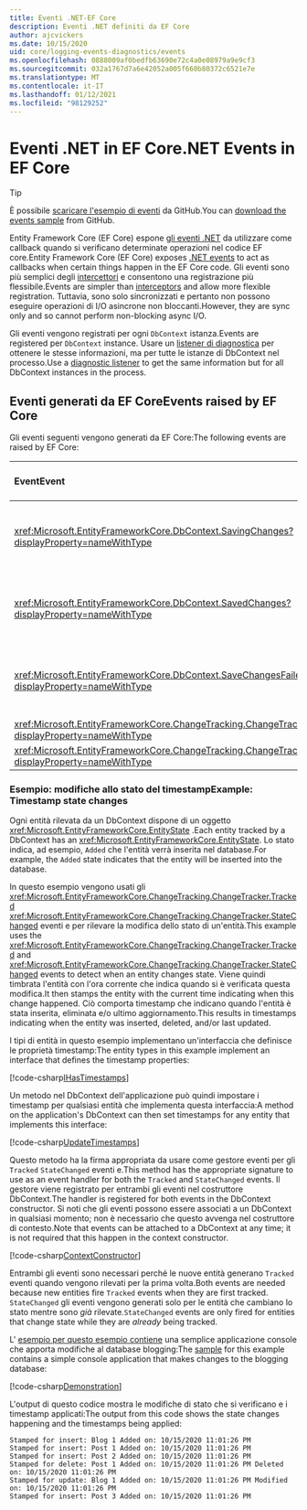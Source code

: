 ```yaml
---
title: Eventi .NET-EF Core
description: Eventi .NET definiti da EF Core
author: ajcvickers
ms.date: 10/15/2020
uid: core/logging-events-diagnostics/events
ms.openlocfilehash: 0888009af0bedfb63690e72c4a0e08979a9e9cf3
ms.sourcegitcommit: 032a1767d7a6e42052a005f660b80372c6521e7e
ms.translationtype: MT
ms.contentlocale: it-IT
ms.lasthandoff: 01/12/2021
ms.locfileid: "98129252"
---
```

# <a name="net-events-in-ef-core"></a><span data-ttu-id="b201a-103">Eventi .NET in EF Core</span><span class="sxs-lookup"><span data-stu-id="b201a-103">.NET Events in EF Core</span></span>

> [!TIP]
> <span data-ttu-id="b201a-104">È possibile [scaricare l'esempio di eventi](https://github.com/dotnet/EntityFramework.Docs/tree/master/samples/core/Miscellaneous/Events) da GitHub.</span><span class="sxs-lookup"><span data-stu-id="b201a-104">You can [download the events sample](https://github.com/dotnet/EntityFramework.Docs/tree/master/samples/core/Miscellaneous/Events) from GitHub.</span></span>

<span data-ttu-id="b201a-105">Entity Framework Core (EF Core) espone [gli eventi .NET](/dotnet/standard/events/) da utilizzare come callback quando si verificano determinate operazioni nel codice EF core.</span><span class="sxs-lookup"><span data-stu-id="b201a-105">Entity Framework Core (EF Core) exposes [.NET events](/dotnet/standard/events/) to act as callbacks when certain things happen in the EF Core code.</span></span> <span data-ttu-id="b201a-106">Gli eventi sono più semplici degli [intercettori](xref:core/logging-events-diagnostics/interceptors) e consentono una registrazione più flessibile.</span><span class="sxs-lookup"><span data-stu-id="b201a-106">Events are simpler than [interceptors](xref:core/logging-events-diagnostics/interceptors) and allow more flexible registration.</span></span> <span data-ttu-id="b201a-107">Tuttavia, sono solo sincronizzati e pertanto non possono eseguire operazioni di I/O asincrone non bloccanti.</span><span class="sxs-lookup"><span data-stu-id="b201a-107">However, they are sync only and so cannot perform non-blocking async I/O.</span></span>

<span data-ttu-id="b201a-108">Gli eventi vengono registrati per ogni `DbContext` istanza.</span><span class="sxs-lookup"><span data-stu-id="b201a-108">Events are registered per `DbContext` instance.</span></span> <span data-ttu-id="b201a-109">Usare un [listener di diagnostica](xref:core/logging-events-diagnostics/diagnostic-listeners) per ottenere le stesse informazioni, ma per tutte le istanze di DbContext nel processo.</span><span class="sxs-lookup"><span data-stu-id="b201a-109">Use a [diagnostic listener](xref:core/logging-events-diagnostics/diagnostic-listeners) to get the same information but for all DbContext instances in the process.</span></span>

## <a name="events-raised-by-ef-core"></a><span data-ttu-id="b201a-110">Eventi generati da EF Core</span><span class="sxs-lookup"><span data-stu-id="b201a-110">Events raised by EF Core</span></span>

<span data-ttu-id="b201a-111">Gli eventi seguenti vengono generati da EF Core:</span><span class="sxs-lookup"><span data-stu-id="b201a-111">The following events are raised by EF Core:</span></span>

| <span data-ttu-id="b201a-112">Event</span><span class="sxs-lookup"><span data-stu-id="b201a-112">Event</span></span> | <span data-ttu-id="b201a-113">Versione introdotta</span><span class="sxs-lookup"><span data-stu-id="b201a-113">Version introduced</span></span> | <span data-ttu-id="b201a-114">Quando viene generato</span><span class="sxs-lookup"><span data-stu-id="b201a-114">When raised</span></span>
|:------|--------------------|-------
| <xref:Microsoft.EntityFrameworkCore.DbContext.SavingChanges?displayProperty=nameWithType> | <span data-ttu-id="b201a-115">5.0</span><span class="sxs-lookup"><span data-stu-id="b201a-115">5.0</span></span> | <span data-ttu-id="b201a-116">All'inizio di <xref:Microsoft.EntityFrameworkCore.DbContext.SaveChanges%2A> o <xref:Microsoft.EntityFrameworkCore.DbContext.SaveChangesAsync%2A></span><span class="sxs-lookup"><span data-stu-id="b201a-116">At the start of <xref:Microsoft.EntityFrameworkCore.DbContext.SaveChanges%2A> or <xref:Microsoft.EntityFrameworkCore.DbContext.SaveChangesAsync%2A></span></span>
| <xref:Microsoft.EntityFrameworkCore.DbContext.SavedChanges?displayProperty=nameWithType> | <span data-ttu-id="b201a-117">5.0</span><span class="sxs-lookup"><span data-stu-id="b201a-117">5.0</span></span> | <span data-ttu-id="b201a-118">Alla fine di un'operazione riuscita <xref:Microsoft.EntityFrameworkCore.DbContext.SaveChanges%2A> o <xref:Microsoft.EntityFrameworkCore.DbContext.SaveChangesAsync%2A></span><span class="sxs-lookup"><span data-stu-id="b201a-118">At the end of a successful <xref:Microsoft.EntityFrameworkCore.DbContext.SaveChanges%2A> or <xref:Microsoft.EntityFrameworkCore.DbContext.SaveChangesAsync%2A></span></span>
| <xref:Microsoft.EntityFrameworkCore.DbContext.SaveChangesFailed?displayProperty=nameWithType> | <span data-ttu-id="b201a-119">5.0</span><span class="sxs-lookup"><span data-stu-id="b201a-119">5.0</span></span> | <span data-ttu-id="b201a-120">Alla fine di un errore <xref:Microsoft.EntityFrameworkCore.DbContext.SaveChanges%2A> o <xref:Microsoft.EntityFrameworkCore.DbContext.SaveChangesAsync%2A></span><span class="sxs-lookup"><span data-stu-id="b201a-120">At the end of a failed <xref:Microsoft.EntityFrameworkCore.DbContext.SaveChanges%2A> or <xref:Microsoft.EntityFrameworkCore.DbContext.SaveChangesAsync%2A></span></span>
| <xref:Microsoft.EntityFrameworkCore.ChangeTracking.ChangeTracker.Tracked?displayProperty=nameWithType> | <span data-ttu-id="b201a-121">2.1</span><span class="sxs-lookup"><span data-stu-id="b201a-121">2.1</span></span> | <span data-ttu-id="b201a-122">Quando un'entità viene rilevata dal contesto</span><span class="sxs-lookup"><span data-stu-id="b201a-122">When an entity is tracked by the context</span></span>
| <xref:Microsoft.EntityFrameworkCore.ChangeTracking.ChangeTracker.StateChanged?displayProperty=nameWithType> | <span data-ttu-id="b201a-123">2.1</span><span class="sxs-lookup"><span data-stu-id="b201a-123">2.1</span></span> | <span data-ttu-id="b201a-124">Modifica dello stato di un'entità rilevata</span><span class="sxs-lookup"><span data-stu-id="b201a-124">When a tracked entity changes its state</span></span>

### <a name="example-timestamp-state-changes"></a><span data-ttu-id="b201a-125">Esempio: modifiche allo stato del timestamp</span><span class="sxs-lookup"><span data-stu-id="b201a-125">Example: Timestamp state changes</span></span>

<span data-ttu-id="b201a-126">Ogni entità rilevata da un DbContext dispone di un oggetto <xref:Microsoft.EntityFrameworkCore.EntityState> .</span><span class="sxs-lookup"><span data-stu-id="b201a-126">Each entity tracked by a DbContext has an <xref:Microsoft.EntityFrameworkCore.EntityState>.</span></span> <span data-ttu-id="b201a-127">Lo stato indica, ad esempio, `Added` che l'entità verrà inserita nel database.</span><span class="sxs-lookup"><span data-stu-id="b201a-127">For example, the `Added` state indicates that the entity will be inserted into the database.</span></span>

<span data-ttu-id="b201a-128">In questo esempio vengono usati gli <xref:Microsoft.EntityFrameworkCore.ChangeTracking.ChangeTracker.Tracked> <xref:Microsoft.EntityFrameworkCore.ChangeTracking.ChangeTracker.StateChanged> eventi e per rilevare la modifica dello stato di un'entità.</span><span class="sxs-lookup"><span data-stu-id="b201a-128">This example uses the <xref:Microsoft.EntityFrameworkCore.ChangeTracking.ChangeTracker.Tracked> and <xref:Microsoft.EntityFrameworkCore.ChangeTracking.ChangeTracker.StateChanged> events to detect when an entity changes state.</span></span> <span data-ttu-id="b201a-129">Viene quindi timbrata l'entità con l'ora corrente che indica quando si è verificata questa modifica.</span><span class="sxs-lookup"><span data-stu-id="b201a-129">It then stamps the entity with the current time indicating when this change happened.</span></span> <span data-ttu-id="b201a-130">Ciò comporta timestamp che indicano quando l'entità è stata inserita, eliminata e/o ultimo aggiornamento.</span><span class="sxs-lookup"><span data-stu-id="b201a-130">This results in timestamps indicating when the entity was inserted, deleted, and/or last updated.</span></span>

<span data-ttu-id="b201a-131">I tipi di entità in questo esempio implementano un'interfaccia che definisce le proprietà timestamp:</span><span class="sxs-lookup"><span data-stu-id="b201a-131">The entity types in this example implement an interface that defines the timestamp properties:</span></span>

<!--
public interface IHasTimestamps
{
    DateTime? Added { get; set; }
    DateTime? Deleted { get; set; }
    DateTime? Modified { get; set; }
}
-->
[!code-csharp[IHasTimestamps](../../../samples/core/Miscellaneous/Events/Program.cs?name=IHasTimestamps)]

<span data-ttu-id="b201a-132">Un metodo nel DbContext dell'applicazione può quindi impostare i timestamp per qualsiasi entità che implementa questa interfaccia:</span><span class="sxs-lookup"><span data-stu-id="b201a-132">A method on the application's DbContext can then set timestamps for any entity that implements this interface:</span></span>

<!--
    private static void UpdateTimestamps(object sender, EntityEntryEventArgs e)
    {
        if (e.Entry.Entity is IHasTimestamps entityWithTimestamps)
        {
            switch (e.Entry.State)
            {
                case EntityState.Deleted:
                    entityWithTimestamps.Deleted = DateTime.UtcNow;
                    Console.WriteLine($"Stamped for delete: {e.Entry.Entity}");
                    break;
                case EntityState.Modified:
                    entityWithTimestamps.Modified = DateTime.UtcNow;
                    Console.WriteLine($"Stamped for update: {e.Entry.Entity}");
                    break;
                case EntityState.Added:
                    entityWithTimestamps.Added = DateTime.UtcNow;
                    Console.WriteLine($"Stamped for insert: {e.Entry.Entity}");
                    break;
            }
        }
    }
-->
[!code-csharp[UpdateTimestamps](../../../samples/core/Miscellaneous/Events/Program.cs?name=UpdateTimestamps)]

<span data-ttu-id="b201a-133">Questo metodo ha la firma appropriata da usare come gestore eventi per gli `Tracked` `StateChanged` eventi e.</span><span class="sxs-lookup"><span data-stu-id="b201a-133">This method has the appropriate signature to use as an event handler for both the `Tracked` and `StateChanged` events.</span></span> <span data-ttu-id="b201a-134">Il gestore viene registrato per entrambi gli eventi nel costruttore DbContext.</span><span class="sxs-lookup"><span data-stu-id="b201a-134">The handler is registered for both events in the DbContext constructor.</span></span> <span data-ttu-id="b201a-135">Si noti che gli eventi possono essere associati a un DbContext in qualsiasi momento; non è necessario che questo avvenga nel costruttore di contesto.</span><span class="sxs-lookup"><span data-stu-id="b201a-135">Note that events can be attached to a DbContext at any time; it is not required that this happen in the context constructor.</span></span>

<!--
    public BlogsContext()
    {
        ChangeTracker.StateChanged += UpdateTimestamps;
        ChangeTracker.Tracked += UpdateTimestamps;
    }
-->
[!code-csharp[ContextConstructor](../../../samples/core/Miscellaneous/Events/Program.cs?name=ContextConstructor)]

<span data-ttu-id="b201a-136">Entrambi gli eventi sono necessari perché le nuove entità generano `Tracked` eventi quando vengono rilevati per la prima volta.</span><span class="sxs-lookup"><span data-stu-id="b201a-136">Both events are needed because new entities fire `Tracked` events when they are first tracked.</span></span> <span data-ttu-id="b201a-137">`StateChanged` gli eventi vengono generati solo per le entità che cambiano lo stato mentre sono _già_ rilevate.</span><span class="sxs-lookup"><span data-stu-id="b201a-137">`StateChanged` events are only fired for entities that change state while they are _already_ being tracked.</span></span>

<span data-ttu-id="b201a-138">L' [esempio per questo esempio contiene](https://github.com/dotnet/EntityFramework.Docs/tree/master/samples/core/Miscellaneous/Events) una semplice applicazione console che apporta modifiche al database blogging:</span><span class="sxs-lookup"><span data-stu-id="b201a-138">The [sample](https://github.com/dotnet/EntityFramework.Docs/tree/master/samples/core/Miscellaneous/Events) for this example contains a simple console application that makes changes to the blogging database:</span></span>

<!--
        using (var context = new BlogsContext())
        {
            context.Database.EnsureDeleted();
            context.Database.EnsureCreated();

            context.Add(
                new Blog
                {
                    Id = 1,
                    Name = "EF Blog",
                    Posts =
                    {
                        new Post { Id = 1, Title = "EF Core 3.1!" },
                        new Post { Id = 2, Title = "EF Core 5.0!" }
                    }
                });

            context.SaveChanges();
        }

        using (var context = new BlogsContext())
        {
            var blog = context.Blogs.Include(e => e.Posts).Single();

            blog.Name = "EF Core Blog";
            context.Remove(blog.Posts.First());
            blog.Posts.Add(new Post { Id = 3, Title = "EF Core 6.0!" });

            context.SaveChanges();
        }
-->
[!code-csharp[Demonstration](../../../samples/core/Miscellaneous/Events/Program.cs?name=Demonstration)]

<span data-ttu-id="b201a-139">L'output di questo codice mostra le modifiche di stato che si verificano e i timestamp applicati:</span><span class="sxs-lookup"><span data-stu-id="b201a-139">The output from this code shows the state changes happening and the timestamps being applied:</span></span>

```output
Stamped for insert: Blog 1 Added on: 10/15/2020 11:01:26 PM
Stamped for insert: Post 1 Added on: 10/15/2020 11:01:26 PM
Stamped for insert: Post 2 Added on: 10/15/2020 11:01:26 PM
Stamped for delete: Post 1 Added on: 10/15/2020 11:01:26 PM Deleted on: 10/15/2020 11:01:26 PM
Stamped for update: Blog 1 Added on: 10/15/2020 11:01:26 PM Modified on: 10/15/2020 11:01:26 PM
Stamped for insert: Post 3 Added on: 10/15/2020 11:01:26 PM
```
